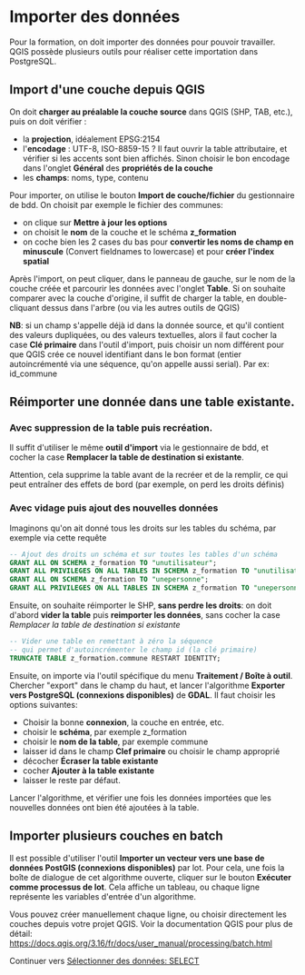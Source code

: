 # Importer des données

Pour la formation, on doit importer des données pour pouvoir travailler. QGIS possède plusieurs outils pour réaliser cette importation dans PostgreSQL.

## Import d'une couche depuis QGIS

On  doit **charger au préalable la couche source** dans QGIS (SHP, TAB, etc.), puis on doit vérifier :

* la **projection**, idéalement EPSG:2154
* l'**encodage** : UTF-8, ISO-8859-15 ? Il faut ouvrir la table attributaire, et vérifier si les accents sont bien affichés. Sinon choisir le bon encodage dans l'onglet **Général** des **propriétés de la couche**
* les **champs**: noms, type, contenu

Pour importer, on utilise le bouton **Import de couche/fichier** du gestionnaire de bdd. On choisit par exemple le fichier des communes:

* on clique sur **Mettre à jour les options**
* on choisit le **nom** de la couche et le schéma **z_formation**
* on coche bien les 2 cases du bas pour **convertir les noms de champ en minuscule** (Convert fieldnames to lowercase) et pour **créer l'index spatial**

Après l'import, on peut cliquer, dans le panneau de gauche, sur le nom de la couche créée et parcourir les données avec l'onglet **Table**. Si on souhaite comparer avec la couche d'origine, il suffit de charger la table, en double-cliquant dessus dans l'arbre (ou via les autres outils de QGIS)

**NB**: si un champ s'appelle déjà id dans la donnée source, et qu'il contient des valeurs dupliquées, ou des valeurs textuelles, alors il faut cocher la case **Clé primaire** dans l'outil d'import, puis choisir un nom différent pour que QGIS crée ce nouvel identifiant dans le bon format (entier autoincrémenté via une séquence, qu'on appelle aussi serial). Par ex: id_commune

## Réimporter une donnée dans une table existante.

### Avec suppression de la table puis recréation.

Il suffit d'utiliser le même **outil d'import** via le gestionnaire de bdd, et cocher la case **Remplacer la table de destination si existante**.

Attention, cela supprime la table avant de la recréer et de la remplir, ce qui peut entraîner des effets de bord (par exemple, on perd les droits définis)

### Avec vidage puis ajout des nouvelles données

Imaginons qu'on ait donné tous les droits sur les tables du schéma, par exemple via cette requête

```sql
-- Ajout des droits un schéma et sur toutes les tables d'un schéma
GRANT ALL ON SCHEMA z_formation TO "unutilisateur";
GRANT ALL PRIVILEGES ON ALL TABLES IN SCHEMA z_formation TO "unutilisateur";
GRANT ALL ON SCHEMA z_formation TO "unepersonne";
GRANT ALL PRIVILEGES ON ALL TABLES IN SCHEMA z_formation TO "unepersonne";
```

Ensuite, on souhaite réimporter le SHP, **sans perdre les droits**: on doit d'abord **vider la table** puis **reimporter les données**, sans cocher la case *Remplacer la table de destination si existante*

```sql
-- Vider une table en remettant à zéro la séquence
-- qui permet d'autoincrémenter le champ id (la clé primaire)
TRUNCATE TABLE z_formation.commune RESTART IDENTITY;
```

Ensuite, on importe via l'outil spécifique du menu **Traitement / Boîte à outil**. Chercher "export" dans le champ du haut, et lancer l'algorithme **Exporter vers PostgreSQL (connexions disponibles)** de **GDAL**. Il faut choisir les options suivantes:

* Choisir la bonne **connexion**, la couche en entrée, etc.
* choisir le **schéma**, par exemple z_formation
* choisir le **nom de la table**, par exemple commune
* laisser id dans le champ **Clef primaire** ou choisir le champ approprié
* décocher **Écraser la table existante**
* cocher **Ajouter à la table existante**
* laisser le reste par défaut.

Lancer l'algorithme, et vérifier une fois les données importées que les nouvelles données ont bien été ajoutées à la table.

## Importer plusieurs couches en batch

Il est possible d'utiliser l'outil **Importer un vecteur vers une base de données PostGIS (connexions disponibles)** par lot. Pour cela, une fois la boîte de dialogue de cet algorithme ouverte, cliquer sur le bouton **Exécuter comme processus de lot**. Cela affiche un tableau, ou chaque ligne représente les variables d'entrée d'un algorithme.

Vous pouvez créer manuellement chaque ligne, ou choisir directement les couches depuis votre projet QGIS. Voir la documentation QGIS pour plus de détail:
https://docs.qgis.org/3.16/fr/docs/user_manual/processing/batch.html


Continuer vers [Sélectionner des données: SELECT](./sql_select.md)
